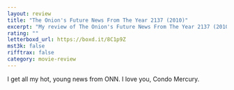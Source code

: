 ```yaml
---
layout: review
title: "The Onion's Future News From The Year 2137 (2010)"
excerpt: "My review of The Onion's Future News From The Year 2137 (2010)"
rating: ""
letterboxd_url: https://boxd.it/8C1p9Z
mst3k: false
rifftrax: false
category: movie-review
---
```


I get all my hot, young news from ONN. I love you, Condo Mercury.
